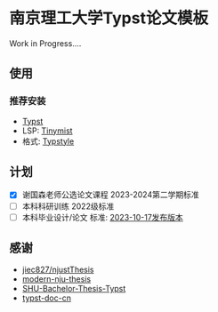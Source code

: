 # 南京理工大学Typst论文模板

Work in Progress....

## 使用

### 推荐安装

- [Typst](https://github.com/typst/typst)
- LSP: [Tinymist](https://github.com/Myriad-Dreamin/tinymist)
- 格式: [Typstyle](https://github.com/Enter-tainer/typstyle)

## 计划

- [x] 谢国森老师公选论文课程 2023-2024第二学期标准
- [ ] 本科科研训练 2022级标准
- [ ] 本科毕业设计/论文 标准: [2023-10-17发布版本](http://bysj.njust.edu.cn/NewsDetail.aspx?ConfigurationID=n5IuBXqj3nE%3d&HomePageManagementID=IdcFBHw1Yn0%3d)

## 感谢

- [jiec827/njustThesis](https://github.com/jiec827/njustThesis)
- [modern-nju-thesis](https://github.com/nju-lug/modern-nju-thesis)
- [SHU-Bachelor-Thesis-Typst](https://github.com/shuosc/SHU-Bachelor-Thesis-Typst)
- [typst-doc-cn](https://typst-doc-cn.github.io/)
